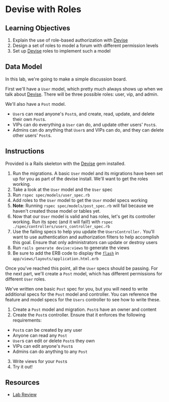 # Devise with Roles

## Learning Objectives

1. Explain the use of role-based authorization with [Devise]
2. Design a set of roles to model a forum with different permission levels
3. Set up [Devise] roles to implement such a model

## Data Model

In this lab, we're going to make a simple discussion board.

First we'll have a `User` model, which pretty much always shows up when we talk
about [Devise]. There will be three possible roles: user, vip, and admin.

We'll also have a `Post` model.

* `User`s can read anyone's `Post`s, and create, read, update, and delete their own `Post`s.
* VIPs can do everything a `User` can do, and update other users' `Post`s.
* Admins can do anything that `User`s and VIPs can do, and they can delete other users' `Post`s.

## Instructions

Provided is a Rails skeleton with the [Devise] gem installed.

1. Run the migrations. A basic `User` model and its migrations have been set up
   for you as part of the devise install. We'll want to get the roles working.
1. Take a look at the `User` model and the `User` spec
1. Run `rspec spec/models/user_spec.rb`
1. Add roles to the `User` model to get the `User` model specs working
1. **Note**: Running `rspec spec/models/post_spec.rb` will fail because we
   haven't created those model or tables yet.
1. Now that our `User` model is valid and has roles, let's get its controller
   working. Run its spec (and it will fail!) with `rspec ./spec/controllers/users_controller_spec.rb`
1. Use the failing specs to help you update the `UsersController.` You'll want
   to use authentication and authorization filters to help accomplish this
   goal. Ensure that only administrators can update or destroy users
1. Run `rails generate devise:views` to generate the views
1. Be sure to add the ERB code to display the [`flash`][flash] in
   `app/views/layouts/application.html.erb`

Once you've reached this point, all the `User` specs should be passing. For the
next part, we'll create a `Post` model, which has different permissions for
different `User` roles.

We've written one basic `Post` spec for you, but you will need to write
additional specs for the `Post` model and controller. You can reference the
feature and model specs for the `Users` controller to see how to write these.

1. Create a `Post` model and migration. `Post`s have an owner and content
2. Create the `Post`s controller. Ensure that it enforces the following requirements:
  - `Post`s can be created by any user
  - Anyone can read any `Post`
  - `User`s can edit or delete `Post`s they own
  - VIPs can edit anyone's `Post`s
  - Admins can do anything to any `Post`
3. Write views for your `Post`s
4. Try it out!

## Resources

* [Lab Review](https://www.youtube.com/watch?v=RTXyPhRBQ_4)

[Devise]: https://github.com/plataformatec/devise
[flash]: https://api.rubyonrails.org/classes/ActionDispatch/Flash.html
